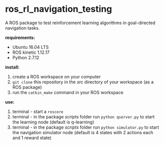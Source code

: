 # ros_rl_navigation_testing
A ROS package to test reinforcement learning algorithms in goal-directed navigation tasks.

**requirements:**
- Ubuntu 16.04 LTS
- ROS kinetic 1.12.17
- Python 2.7.12

**install:**
1. create a ROS workspace on your computer 
2. ```git clone``` this repository in the *src* directory of your workspace (as a ROS package)
3. run the ```catkin_make``` command in your ROS workspace

**use:**
1. terminal - start a ```roscore```
2. terminal - in the package *scripts* folder run ```python qserver.py``` to start the learning node (default is q-learning)
3. terminal - in the package *scripts* folder run ```python simulator.py``` to start the navigation simulator node (default is 4 states with 2 actions each and 1 reward state)

